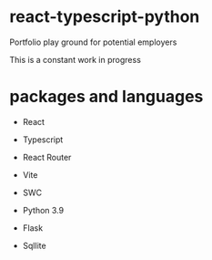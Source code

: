 # react-typescript-python
Portfolio play ground for potential employers

This is a constant work in progress 

# packages and languages
- React
- Typescript
- React Router
- Vite
- SWC

- Python 3.9
- Flask

- Sqllite

